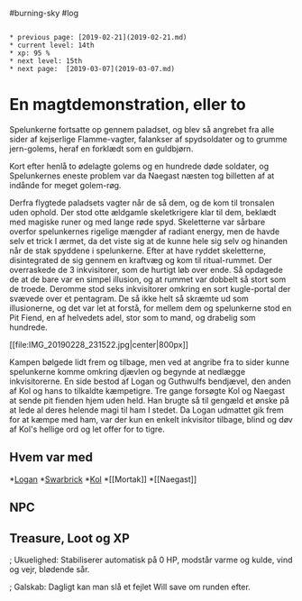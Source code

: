#burning-sky #log

```ad-info

* previous page: [2019-02-21](2019-02-21.md)
* current level: 14th
* xp: 95 %
* next level: 15th
* next page:  [2019-03-07](2019-03-07.md) 
```

# En magtdemonstration, eller to  
Spelunkerne fortsatte op gennem paladset, og blev så angrebet fra alle sider af kejserlige Flamme-vagter, falankser af spydsoldater og to grumme jern-golems, heraf en forklædt som en guldbjørn.
Kort efter henlå to ødelagte golems og en hundrede døde soldater, og Spelunkernes eneste problem var da Naegast næsten tog billetten af at indånde for meget golem-røg.
Derfra flygtede paladsets vagter når de så dem, og de kom til tronsalen uden ophold. Der stod otte ældgamle skeletkrigere klar til dem, beklædt med magiske runer og med lange røde spyd. Skeletterne var sårbare overfor spelunkernes rigelige mængder af radiant energy, men de havde selv et trick I ærmet, da det viste sig at de kunne hele sig selv og hinanden når de stak spyddene i spelunkerne. Efter at have ryddet skeletterne, disintegrated de sig gennem en kraftvæg og kom til ritual-rummet. Der overraskede de 3 inkvisitorer, som de hurtigt løb over ende. Så opdagede de at de bare var en simpel illusion, og at rummet var dobbelt så stort som de troede. Deromme stod seks inkvisitorer omkring en sort kugle-portal der svævede over et pentagram. De så ikke helt så skræmte ud som illusionerne, og det var let at forstå, for mellem dem og spelunkerne stod en Pit Fiend, en af helvedets adel, stor som to mand, og drabelig som hundrede.
[[file:IMG_20190228_231522.jpg|center|800px]]
Kampen bølgede lidt frem og tilbage, men ved at angribe fra to sider kunne spelunkerne komme omkring djævlen og begynde at nedlægge inkvisitorerne. En side bestod af Logan og Guthwulfs bendjævel, den anden af Kol og hans to tilkaldte kæmpetigre. Tre gange forsøgte Kol og Naegast at sende pit fienden hjem uden held. Han brugte så til gengæld et ønske på at lede al deres helende magi til ham I stedet. Da Logan udmattet gik frem for at kæmpe med ham, var der kun en enkelt inkvisitor tilbage, blind og døv af Kol's hellige ord og let offer for to tigre. 
## Hvem var med 
*[Logan](Logan.md)
*[Swarbrick](Swarbrick%20Everwood.md)
*[Kol](Kol%20Hakkavod.md)
*[[Mortak]]
*[[Naegast]]
## NPC 
## Treasure, Loot og XP 
; Ukuelighed: Stabiliserer automatisk på 0 HP, modstår varme og kulde, vind og vejr, blødende sår.
; Galskab: Dagligt kan man slå et fejlet Will save om runden efter.
